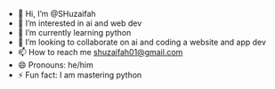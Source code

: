 - 👋 Hi, I’m @SHuzaifah
- 👀 I’m interested in ai and web dev
- 🌱 I’m currently learning python
- 💞️ I’m looking to collaborate on ai and coding a website and app dev
- 📫 How to reach me shuzaifah01@gmail.com 
- 😄 Pronouns: he/him
- ⚡ Fun fact: I am mastering python 

<!---
SHuzaifah/SHuzaifah is a ✨ special ✨ repository because its `README.md` (this file) appears on your GitHub profile.
You can click the Preview link to take a look at your changes.
--->

